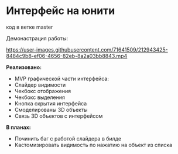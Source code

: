 <h1> Интерфейс на юнити </h1>

код в ветке master

Демонастрация работы:



https://user-images.githubusercontent.com/71641509/212943425-8484c9b8-ef06-4656-82eb-8a2a03bb8843.mp4


<b>Реализовано: </b>
* MVP графической части интерфейса:
* Слайдер видимости
* Чекбокс отображения
* Чекбокс выделения
* Кнопка скрытия интерфейса
* Смоделированы 3D объекты
* Связь 3D объектов с интерфейсом

<b>В планах: </b>
* Починить баг с работой слайдера в билде
* Кастомизировать видимость по нажатию на объект из списка

